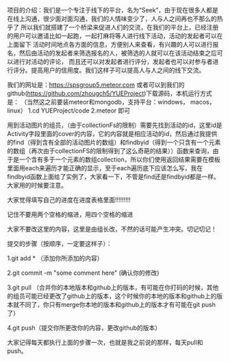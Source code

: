 项目的介绍：我们是一个专注于线下的平台，名为“Seek”，由于现在很多人都是在线上沟通，很少面对面沟通，我们的人情味变少了，人与人之间再也不那么的热乎了
所以我们就搭建了一个桥梁来促进人们的交流，在我们的平台上，已经注册的用户可以邀请比如一起跑，一起打麻将等人进行线下活动，活动的发起者可以在上面留下
活动时间地点各方面的信息，方便别人来查看，有兴趣的人可以进行报名，然后由活动的发起者来筛选报名的人，被筛选的人就可以在该活动结束之后可以进行对活动的评论，
而且还可以对发起者进行评分，发起者也可以对参与者进行评分。提高用户的信用度。我们这样子可以提高人与人之间的线下交流。


我们的网址是：https://spsgroup5.meteor.com
或者可以到我们的github(https://github.com/zhougch5/YUEProject)下载源码，本机运行方式是：
（当然这之前要装meteor和mongodb，支持平台：windows， macos， linux）
1.cd YUEProject/code
2.meteor
即可




用到活动图片的组员，（由于collectionFs的限制）需要先找到活动的id，这里id是Activity字段里面的cover的内容，它的内容就是相应活动的id，然后通过我提供的find（得到含有全部的活动图片的数组）和findbyid（得到一个只含有一个元素的数组（再次由于collectionFS的限制得到了这么奇葩的结果））函数来查询，由于是一个含有多于一个元素的数组collection，所以你们使用返回结果需要在模板里面用each来遍历才能正确的显示，至于each遍历底下应该怎么写，我在findbyid函数上面给了实例了，大家看一下，不管是find还是findbyid都是一样。大家用的时候要注意。


大家觉得填写自己的进度在进度表格里面!!!!!!!!!

记住不要用两个空格的缩进，用四个空格的缩进

大家不要改这里的内容，这里是由组长改，不然的话可能产生冲突。切记切记！

提交的步骤（按顺序，一定要这样子）：

1.git add * （添加你所添加的内容）

2.git commit -m "some comment here" (确认你的修改)

3.git pull （合并你的本地版本和github上的版本，有可能在你打码的时候，其他的组员可能已经更改了github上的版本，这个时候你的本地的版本和github上的版本就不同了，你只有merge你本地的版本和github上的版本才有可能在git push了）

4.git push（提交你所更改你的内容，更改github的版本）


大家记得每天都执行上面的步骤一次，也就是我之前说的那样，每天pull和push。
